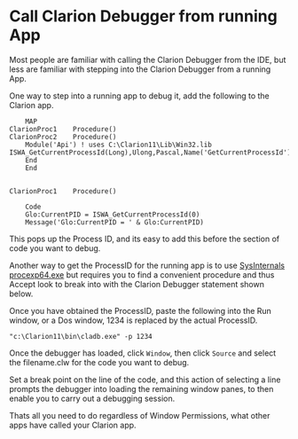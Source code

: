 # Call Clarion Debugger from running App

Most people are familiar with calling the Clarion Debugger from the IDE, but less are familiar with stepping into the Clarion Debugger from a running App.


One way to step into a running app to debug it, add the following to the Clarion app.

```clarion
    MAP
ClarionProc1    Procedure()
ClarionProc2    Procedure()
    Module('Api') ! uses C:\Clarion11\Lib\Win32.lib
ISWA_GetCurrentProcessId(Long),Ulong,Pascal,Name('GetCurrentProcessId')
    End
    End
    
    
ClarionProc1    Procedure()

    Code
    Glo:CurrentPID = ISWA_GetCurrentProcessId(0)
    Message('Glo:CurrentPID = ' & Glo:CurrentPID)
```

This pops up the Process ID, and its easy to add this before the section of code you want to debug.

 Another way to get the ProcessID for the running app is to use [SysInternals procexp64.exe](https://learn.microsoft.com/en-us/sysinternals/downloads/process-explorer) but requires you to find a convenient procedure and thus Accept look to break into with the Clarion Debugger statement shown below.

Once you have obtained the ProcessID, paste the following into the Run window, or a Dos window, 1234 is replaced by the actual ProcessID.

```
"c:\Clarion11\bin\cladb.exe" -p 1234
```

Once the debugger has loaded, click ```Window```, then click ```Source``` and select the filename.clw for the code you want to debug.

Set a break point on the line of the code, and this action of selecting a line prompts the debugger into loading the remaining window panes, to then enable you to carry out a debugging session.

Thats all you need to do regardless of Window Permissions, what other apps have called your Clarion app.

